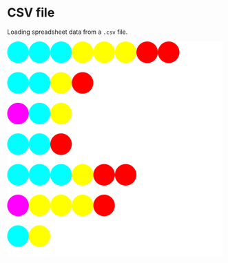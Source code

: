 CSV file
=====================

Loading spreadsheet data from a `.csv` file.

![screenshot](sketch.png)
